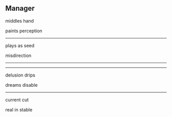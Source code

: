 ## Manager

middles hand

paints perception

---

plays as seed

misdirection

---
---

delusion drips

dreams disable

---

current cut

real in stable
